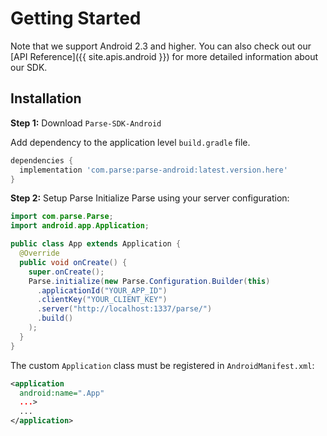 # Getting Started

Note that we support Android 2.3 and higher. You can also check out our [API Reference]({{ site.apis.android }}) for more detailed information about our SDK.

## Installation
**Step 1:** Download `Parse-SDK-Android`

Add dependency to the application level `build.gradle` file.

```groovy
dependencies {
  implementation 'com.parse:parse-android:latest.version.here'
}
```

**Step 2:** Setup Parse
Initialize Parse using your server configuration:
```java
import com.parse.Parse;
import android.app.Application;

public class App extends Application {
  @Override
  public void onCreate() {
    super.onCreate();
    Parse.initialize(new Parse.Configuration.Builder(this)
      .applicationId("YOUR_APP_ID")
      .clientKey("YOUR_CLIENT_KEY")
      .server("http://localhost:1337/parse/")
      .build()
    );
  }
}
```

 The custom `Application` class must be registered in `AndroidManifest.xml`:
 ```xml
 <application
   android:name=".App"
   ...>
   ...
 </application>
 ```
